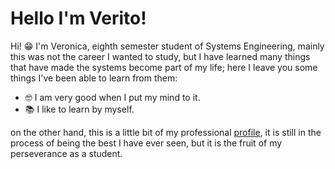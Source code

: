 # Hello I'm Verito!

Hi! 😁 I'm Veronica, eighth semester student of Systems Engineering, mainly this was not the career I wanted to study, but I have learned many things that have made the systems become part of my life; here I leave you some things I've been able to learn from them: 

 - 🤓 I am very good when I put my mind to it.
 - 📚 I like to learn by myself.

on the other hand, this is a little bit of my professional [profile](https://www.linkedin.com/in/veronica-botero-garcia-a9b963246), it is still in the process of being the best I have ever seen, but it is the fruit of my perseverance as a student.
